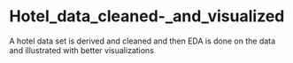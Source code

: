 # Hotel_data_cleaned-_and_visualized
A hotel data set is derived and cleaned and then EDA is done on the data and illustrated with better visualizations
